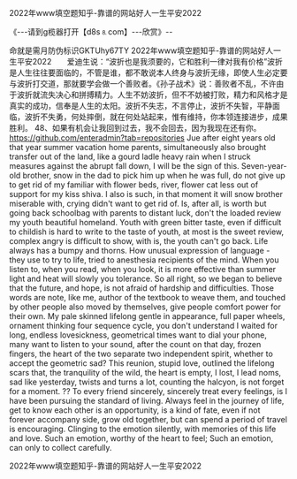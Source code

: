 2022年www填空题知乎-靠谱的网站好人一生平安2022

《---请到g榄器打开【d8s⒏com】---欣赏》--

命就是需月防伪标识GKTUhy67TY
2022年www填空题知乎-靠谱的网站好人一生平安2022　　爱迪生说：“波折也是我须要的，它和胜利一律对我有价格”波折是人生往往要面临的，不管是谁，都不敢说本人终身与波折无缘，即使人生必定要与波折打交道，那就要学会做一个善败者。《孙子战术》说：善败者不乱，不许由于波折就流失决心和拼搏精力。人生不妨波折，但不不妨被打败，精力和风格才是真实的成功，信奉是人生的太阳。波折不失志，不言停止，波折不失智，平静面临，波折不失勇，何处摔倒，就在何处站起来，惟有维持，你本领连接进步，成果胜利。
	48、如果有机会让我回到过去，我不会回去，因为我现在还有你。
https://github.com/enteradmin?tab=repositories
Jue after eight years old that year summer vacation home parents, simultaneously also brought transfer out of the land, like a gourd ladle heavy rain when I struck measures against the abrupt fall down, I will be the sign of this.
Seven-year-old brother, snow in the dad to pick him up when he was full, do not give up to get rid of my familiar with flower beds, river, flower cat less out of support for my kiss shiva.
I also is such, in that moment it will snow brother miserable with, crying didn't want to get rid of.
Is, after all, is worth but going back schoolbag with parents to distant luck, don't the loaded review my youth beautiful homeland.
Youth with green bitter taste, even if difficult to childish is hard to write to the taste of youth, at most is the sweet review, complex angry is difficult to show, with is, the youth can't go back.
Life always has a bumpy and thorns.
How unusual expression of language - they use to try to life, tried to anesthesia recipients of the mind.
When you listen to, when you read, when you look, it is more effective than summer light and heat will slowly you tolerance.
So all right, so we began to believe that the future, and hope, is not afraid of hardship and difficulties.
Those words are note, like me, author of the textbook to weave them, and touched by other people also moved by themselves, give people comfort power for their own.
My pale skinned lifelong gentle in appearance, full paper wheels, ornament thinking four sequence cycle, you don't understand I waited for long, endless lovesickness, geometrical times want to dial your phone, many want to listen to your sound, after the count on that day, frozen fingers, the heart of the two separate two independent spirit, whether to accept the geometric sad?
This reunion, stupid love, outlined the lifelong scars that, the tranquility of the wild, the heart is empty, I lost, I lead noms, sad like yesterday, twists and turns a lot, counting the halcyon, is not forget for a moment.
??
To every friend sincerely, sincerely treat every feelings, is I have been pursuing the standard of living.
Always feel in the journey of life, get to know each other is an opportunity, is a kind of fate, even if not forever accompany side, grow old together, but can spend a period of travel is encouraging.
Clinging to the emotion silently, with memories of this life and love.
Such an emotion, worthy of the heart to feel;
Such an emotion, can only to collect carefully.




2022年www填空题知乎-靠谱的网站好人一生平安2022
